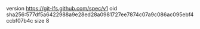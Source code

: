 version https://git-lfs.github.com/spec/v1
oid sha256:577df5a6422988a9e28ed28a0981727ee7874c07a9c086ac095ebf4ccbf07b4c
size 8
